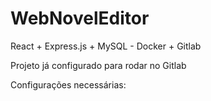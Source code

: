 # WebNovelEditor
React + Express.js + MySQL - Docker + Gitlab

Projeto já configurado para rodar no Gitlab

Configurações necessárias:



